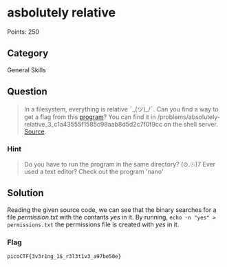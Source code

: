 # asbolutely relative
Points: 250

## Category
General Skills

## Question
>In a filesystem, everything is relative ¯\_(ツ)_/¯. Can you find a way to get a flag from this [program](files/vuln)? You can find it in /problems/absolutely-relative_3_c1a43555f1585c98aab8d5d2c7f0f9cc on the shell server. [Source](files/absolutely-relative).

### Hint
>Do you have to run the program in the same directory? (⊙.☉)7
>Ever used a text editor? Check out the program 'nano'

## Solution
Reading the given source code, we can see that the binary searches for a file _permission.txt_ with the contants _yes_ in it. By running, `echo -n "yes" > permissions.txt` the permissions file is created with _yes_ in it.

### Flag
`picoCTF{3v3r1ng_1$_r3l3t1v3_a97be50e}`